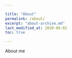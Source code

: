 ```yaml
---

title: "About"
permalink: /about/
excerpt: "about-archive.md"
last_modified_at: 2020-09-02
toc: true

---
```


About me